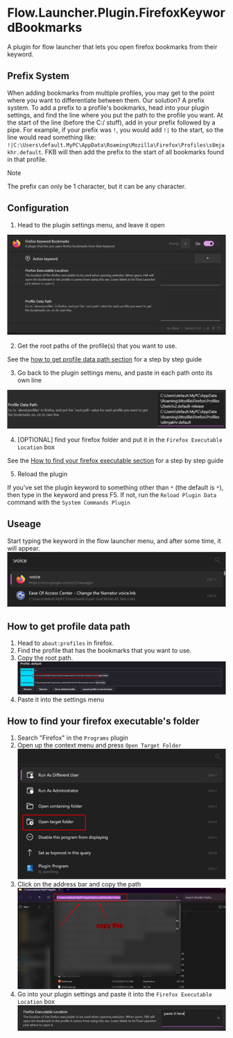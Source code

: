 # Flow.Launcher.Plugin.FirefoxKeywordBookmarks
A plugin for flow launcher that lets you open firefox bookmarks from their keyword.

## Prefix System
When adding bookmarks from multiple profiles, you may get to the point where you want to differentiate between them. Our solution? A prefix system. To add a prefix to a profile's bookmarks, head into your plugin settings, and find the line where you put the path to the profile you want. At the start of the line (before the C:/ stuff), add in your prefix followed by a pipe. For example, if your prefix was `!`, you would add `!|` to the start, so the line would read something like: `!|C:\Users\default.MyPC\AppData\Roaming\Mozilla\Firefox\Profiles\s8mjakhr.default`. FKB will then add the prefix to the start of all bookmarks found in that profile.
> [!NOTE]
> The prefix can only be 1 character, but it can be any character.

## Configuration
1. Head to the plugin settings menu, and leave it open

![Settings menu example](assets/settings_example.png)

2. Get the root paths of the profile(s) that you want to use.

See the [how to get profile data path section](#how-to-get-profile-data-path) for a step by step guide

3. Go back to the plugin settings menu, and paste in each path onto its own line

![Example](assets/profile_data_setting_example.png)

4. [OPTIONAL] find your firefox folder and put it in the `Firefox Executable Location` box

See the [How to find your firefox executable section](#how-to-find-your-firefox-executables-folder) for a step by step guide

5. Reload the plugin

If you've set the plugin keyword to something other than `*` (the default is `*`), then type in the keyword and press F5. If not, run the `Reload Plugin Data` command with the `System Commands Plugin`

## Useage
Start typing the keyword in the flow launcher menu, and after some time, it will appear.
![Example Image](assets/example.png)

## How to get profile data path
1. Head to `about:profiles` in firefox.
2. Find the profile that has the bookmarks that you want to use.
3. Copy the root path.
![](assets/find_path_example.png)
4. Paste it into the settings menu

## How to find your firefox executable's folder
1. Search "Firefox" in the `Programs` plugin
2. Open up the context menu and press `Open Target Folder`
![](assets/program_plugin_ctx_menu.png)
3. Click on the address bar and copy the path
![](assets/find_target_url_example.png)
4. Go into your plugin settings and paste it into the `Firefox Executable Location` box
![](assets/firefox_executable_location_setting_example.png)